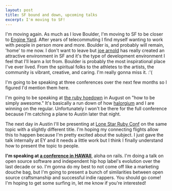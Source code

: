 ```yaml
--- 
layout: post
title: SF bound and down, upcoming talks
excerpt: I'm moving to SF!
---
```


I'm moving again.  As much as I love Boulder, I'm moving to SF to be closer to
[Engine Yard](http://engineyard.com).  After years of telecommuting I find
myself wanting to work with people in person more and more.  Boulder is, and
probably will remain, 'home' to me now.  I don't want to leave but [joe
arnold](http://joearnold.com) has really created an attractive environment in
SF and it's the type of development environment I feel that I'll learn a lot
from.  Boulder is probably the most inspirational place I've ever lived.  From
the spiritual folks to the athletes to the artists, the community is vibrant,
creative, and caring.  I'm really gonna miss it. :'(

I'm going to be speaking at three conferences over the next few months so I
figured I'd mention them here.

I'm going to be speaking at [the ruby hoedown](http://rubyhoedown.com) in
August on "how to be simply awesome."  It's basically a run down of how
[halorgium](http://github.com/halorgium) and I are winning on the regular.
Unfortunately I won't be there for the full conference because I'm catching a
plane to Austin later that night.

The next day in Austin I'll be presenting at <a
href="http://lonestarrubyconf.com/">Lone Star Ruby Conf</a> on the same topic
with a slightly different title.  I'm hoping my connecting flights allow this
to happen because I'm pretty excited about the subject.  I just gave the talk
internally at EY and it needs a little work but I think I finally understand
how to present the topic to people.

**I'm speaking at [a conference in HAWAII](http://alohaonrails.com)**,
aloha on rails.  I'm doing a talk on open source software and independent hip
hop label's evolution over the last decade or so.  I'm gonna do my best to not
come off like a marketing douche bag, but I'm going to present a bunch of
similarities between open source craftsmanship and successful indie rappers.
You should go come!  I'm hoping to get some surfing in, let me know if you're
interested!
